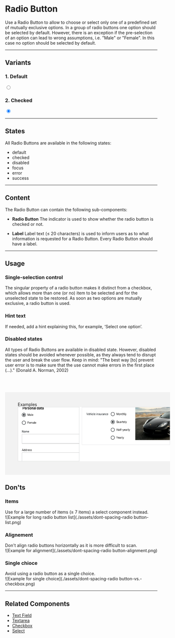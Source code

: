 # Radio Button
 
Use a Radio Button to allow to choose or select only one of a predefined set of mutually exclusive options.
In a group of radio buttons one option should be selected by default. However, there is an exception if the pre-selection of an option can lead to wrong assumptions, i.e. "Male" or "Female". In this case no option should be selected by default.

---
 
## Variants
 
### 1. Default

<p-radio-button-wrapper label="Some label" hide-label="false"><input type="radio" name="some-name-1"></p-radio-button-wrapper>
 
### 2. Checked

<p-radio-button-wrapper label="Some label" hide-label="false"><input type="radio" name="some-name-1" checked="checked"></p-radio-button-wrapper>
 
---
 
## States
All Radio Buttons are available in the following states:
* default
* checked
* disabled
* focus
* error
* success
 
---
 
## Content
 
The Radio Button can contain the following sub-components:

- **Radio Button**
The indicator is used to show whether the radio button is checked or not.
 
- **Label**
Label text (≤ 20 characters) is used to inform users as to what information is requested for a Radio Button. Every Radio Button should have a label.
 
---
 
## Usage
 
### Single-selection control
The singular property of a radio button makes it distinct from a checkbox, which allows more than one (or no) item to be selected and for the unselected state to be restored. As soon as two options are mutually exclusive, a radio button is used.

### Hint text
If needed, add a hint explaining this, for example, ‘Select one option’.

### Disabled states
All types of Radio Buttons are available in disabled state. However, disabled states should be avoided whenever possible, as they always tend to disrupt the user and break the user flow. Keep in mind: "The best way [to] prevent user error is to make sure that the use cannot make errors in the first place (…)." (Donald A. Norman, 2002)
 
<div style="background:#F2F2F2; width:100%; margin-top: 64px; padding-top: 32px; padding-left: 42px; padding-bottom: 42px;">
    <p-headline variant="headline-3" tag="h3" style="margin-bottom: 24px;">Examples</p-headline>
    <img src="./assets/form-radio-butto-examples.png" alt="Examples for button usage"/>
</div>

 
## Don'ts
 
### Items
Use for a large number of items (≥ 7 items) a select component instead.
<br>
![Example for long radio button list](./assets/dont-spacing-radio button-list.png)

### Alignement
Don't align radio buttons horizontally as it is more difficult to scan.
<br>
![Example for alignment](./assets/dont-spacing-radio button-alignment.png)

### Single chioce
Avoid using a radio button as a single choice.
 <br>
![Example for single choice](./assets/dont-spacing-radio button-vs.-checkbox.png)
 
---
 
## Related Components
 
* [Text Field](#/components/form/text-field)
* [Textarea](#/components/form/textarea)
* [Checkbox](#/components/form/checkbox)
* [Select](#/components/form/select)

 